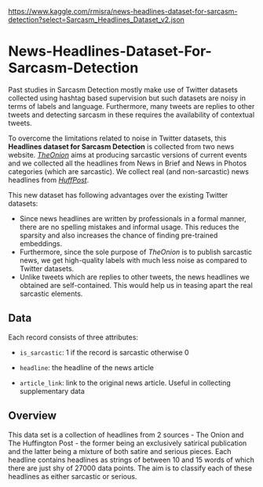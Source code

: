 https://www.kaggle.com/rmisra/news-headlines-dataset-for-sarcasm-detection?select=Sarcasm_Headlines_Dataset_v2.json

# News-Headlines-Dataset-For-Sarcasm-Detection

Past studies in Sarcasm Detection mostly make use of Twitter datasets collected using hashtag based supervision but such datasets are noisy in terms of labels and language. Furthermore, many tweets are replies to other tweets and detecting sarcasm in these requires the availability of contextual tweets.

To overcome the limitations related to noise in Twitter datasets, this **Headlines dataset for Sarcasm Detection** is collected from two news website. [*TheOnion*](https://www.theonion.com/) aims at producing sarcastic versions of current events and we collected all the headlines from News in Brief and News in Photos categories (which are sarcastic). We collect real (and non-sarcastic) news headlines from [*HuffPost*](https://www.huffingtonpost.com/).

This new dataset has following advantages over the existing Twitter datasets:
* Since news headlines are written by professionals in a formal manner, there are no spelling mistakes and informal usage. This reduces the sparsity and also increases the chance of finding pre-trained embeddings.
* Furthermore, since the sole purpose of *TheOnion* is to publish sarcastic news, we get high-quality labels with much less noise as compared to Twitter datasets.
* Unlike tweets which are replies to other tweets, the news headlines we obtained are self-contained. This would help us in teasing apart the real sarcastic elements.

## Data
Each record consists of three attributes:

* ```is_sarcastic```: 1 if the record is sarcastic otherwise 0

* ```headline```: the headline of the news article

* ```article_link```: link to the original news article. Useful in collecting supplementary data

## Overview
This data set is a collection of headlines from 2 sources - The Onion and The Huffington Post - the former being an exclusively satirical publication and the latter being a mixture of both satire and serious pieces. Each headline contains headlines as strings of between 10 and 15 words of which there are just shy of 27000 data points. The aim is to classify each of these headlines as either sarcastic or serious.
